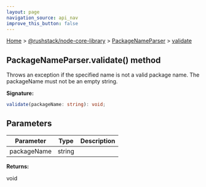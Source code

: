 ```yaml
---
layout: page
navigation_source: api_nav
improve_this_button: false
---
```



[Home](./index.md) &gt; [@rushstack/node-core-library](./node-core-library.md) &gt; [PackageNameParser](./node-core-library.packagenameparser.md) &gt; [validate](./node-core-library.packagenameparser.validate.md)

## PackageNameParser.validate() method

Throws an exception if the specified name is not a valid package name. The packageName must not be an empty string.

<b>Signature:</b>

```typescript
validate(packageName: string): void;
```

## Parameters

|  Parameter | Type | Description |
|  --- | --- | --- |
|  packageName | string |  |

<b>Returns:</b>

void
